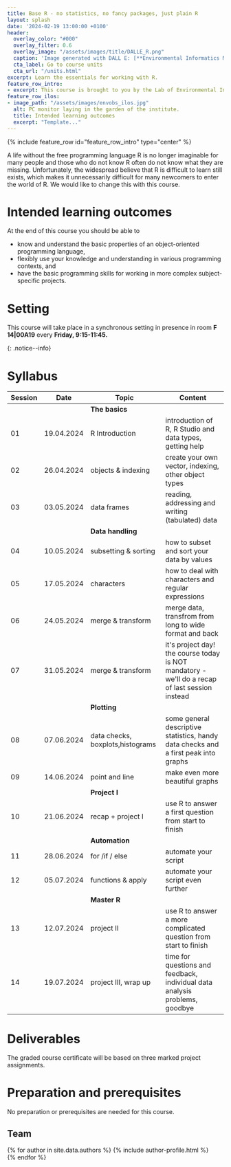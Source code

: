 ```yaml
---
title: Base R - no statistics, no fancy packages, just plain R
layout: splash
date: '2024-02-19 13:00:00 +0100'
header:
  overlay_color: "#000"
  overlay_filter: 0.6
  overlay_image: "/assets/images/title/DALLE_R.png"
  caption: 'Image generated with DALL E: [**Environmental Informatics Marburg**](https://www.uni-marburg.de/en/fb19/disciplines/physisch/environmentalinformatics)'
  cta_label: Go to course units
  cta_url: "/units.html"
excerpt: Learn the essentials for working with R.
feature_row_intro:
- excerpt: This course is brought to you by the Lab of Environmental Informatics (University of Marburg, Germany) and was funded by the "digLL" initiative of the Hessian Ministry of Higher Education, Research, Science and the Arts.
feature_row_ilos:
- image_path: "/assets/images/envobs_ilos.jpg"
  alt: PC monitor laying in the garden of the institute.
  title: Intended learning outcomes
  excerpt: "Template..."
---
```


{% include feature_row id="feature_row_intro" type="center" %}

A life without the free programming language R is no longer imaginable for many people and those who do not know R often do not know what they are missing.
Unfortunately, the widespread believe that R is difficult to learn still exists,
which makes it unnecessarily difficult for many newcomers to enter the world of R.
We would like to change this with this course.


# Intended learning outcomes
At the end of this course you should be able to
  
* know and understand the basic properties of an object-oriented programming language,
* flexibly use your knowledge and understanding in various programming contexts, and
* have the basic programming skills for working in more complex subject-specific projects.



# Setting

This course will take place in a synchronous setting in presence in room **F 14|00A19** every **Friday, 9:15-11:45.** 

{: .notice--info}

<!--
This course will take place in a hybrid setting with a digital classroom and additional students being present in person in the physical classroom (**F 14 | 00A19**).
Details on this synchronous hybrid classroom format will be provided in the first session, which will take place **in presence only on Tuesday 25.10.2022 at 9:15 am**.
The link to the digital classroom of the first session is provided in the [Ilias course environment](https://ilias.uni-marburg.de/goto.php?target=crs_2593121&client_id=UNIMR){:target="_blank"} (only accessible for members of the course who are logged-in into Ilias). 
Please also seriously check and follow the [Information on the Coronavirus](https://www.uni-marburg.de/de/universitaet/administration/sicherheit/coronavirus){:target="_blank"} of the University of Marburg.
-->



# Syllabus


| Session | Date | Topic | Content |
|---------|------|-------|---------|
||| **The basics** |
| 01 | 19.04.2024 | R Introduction               | introduction of R, R Studio and data types, getting help |
| 02 | 26.04.2024 | objects & indexing           | create your own vector, indexing, other object types |
| 03 | 03.05.2024 | data frames                  | reading, addressing and writing (tabulated) data |
||| **Data handling** |
| 04 | 10.05.2024 | subsetting & sorting         | how to subset and sort your data by values |
| 05 | 17.05.2024 | characters                   | how to deal with characters and regular expressions |
| 06 | 24.05.2024 | merge & transform            | merge data, transfrom from long to wide format and back |
| 07 | 31.05.2024 | merge & transform            | it's project day! the course today is NOT mandatory - we'll do a recap of last session instead |
||| **Plotting** |
| 08 | 07.06.2024 | data checks, boxplots,histograms | some general descriptive statistics, handy data checks and a first peak into graphs|
| 09 | 14.06.2024 | point and line               | make even more beautiful graphs |
||| **Project I**|
| 10 | 21.06.2024 | recap + project I            | use R to answer a first question from start to finish
||| **Automation** |
| 11 | 28.06.2024 | for /if / else               | automate your script |
| 12 | 05.07.2024 | functions & apply            | automate your script even further |
||| **Master R** |
| 13 | 12.07.2024 | project II                   | use R to answer a more complicated question from start to finish  |
| 14 | 19.07.2024 | project III, wrap up         | time for questions and feedback, individual data analysis problems, goodbye |



# Deliverables

The graded course certificate will be based on three marked project assignments. 


# Preparation and prerequisites

No preparation or prerequisites are needed for this course.



## Team

{% for author in site.data.authors %}
  {% include author-profile.html %}
 <br />
{% endfor %}
